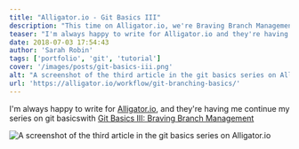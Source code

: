 ```yaml
---
title: "Alligator.io - Git Basics III"
description: "This time on Alligator.io, we're Braving Branch Management!"
teaser: "I'm always happy to write for Alligator.io and they're having me continue my series on version control with Git Basics III: Braving Branch Management"
date: 2018-07-03 17:54:43
author: 'Sarah Robin'
tags: ['portfolio', 'git', 'tutorial']
cover: '/images/posts/git-basics-iii.png'
alt: "A screenshot of the third article in the git basics series on Alligator.io"
url: 'https://alligator.io/workflow/git-branching-basics/'
---
```


I'm always happy to write for [Alligator.io](https://alligator.io), and they're having me continue my series on git basicswith <a href="https://alligator.io/workflow/git-branching-basics/" target="__blank"> Git Basics III: Braving Branch Management</a>

![A screenshot of the third article in the git basics series on Alligator.io](/images/posts/git-basics-iii.png)
